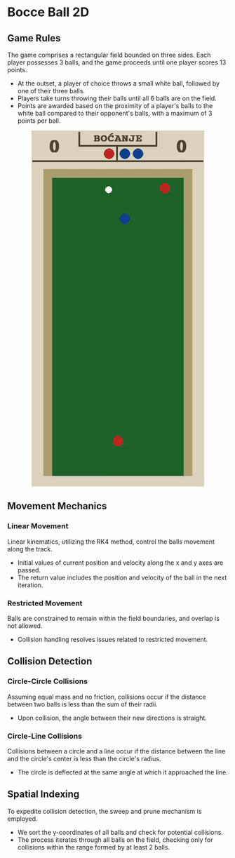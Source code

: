 # Bocce Ball 2D
## Game Rules
The game comprises a rectangular field bounded on three sides. Each player possesses 3 balls, and the game proceeds until one player scores 13 points.

- At the outset, a player of choice throws a small white ball, followed by one of their three balls. 
- Players take turns throwing their balls until all 6 balls are on the field. 
- Points are awarded based on the proximity of a player's balls to the white ball compared to their opponent's balls, with a maximum of 3 points per ball.

<div align="center">
  <img src="images/example.gif" alt="Preview">
</div>

## Movement Mechanics

### Linear Movement
Linear kinematics, utilizing the RK4 method, control the balls movement along the track.

- Initial values of current position and velocity along the x and y axes are passed.
- The return value includes the position and velocity of the ball in the next iteration.

### Restricted Movement
Balls are constrained to remain within the field boundaries, and overlap is not allowed. 

- Collision handling resolves issues related to restricted movement.

## Collision Detection

### Circle-Circle Collisions
Assuming equal mass and no friction, collisions occur if the distance between two balls is less than the sum of their radii.

- Upon collision, the angle between their new directions is straight.

### Circle-Line Collisions
Collisions between a circle and a line occur if the distance between the line and the circle's center is less than the circle's radius.

- The circle is deflected at the same angle at which it approached the line.

## Spatial Indexing
To expedite collision detection, the sweep and prune mechanism is employed.

- We sort the y-coordinates of all balls and check for potential collisions.
- The process iterates through all balls on the field, checking only for collisions within the range formed by at least 2 balls.
